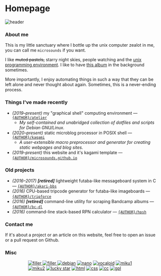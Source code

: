 # Homepage
![header]({DOC_ROOT}/static/starry.png)

### About me
This is my little sanctuary where I bottle up the unix computer zealot in me, you can call me `microsounds` if you want.

I like ~~muted pastels,~~ starry night skies, people watching and the [unix programming environment][unix].
I like to have [this album][album] in the background sometimes.

More importantly, I enjoy automating things in such a way that they can be left alone and never thought about again.
Sometimes, this is a never-ending process.

### Things I've made recently
* _(2019–present)_ my "graphical shell" computing environment — [`{AUTHOR}/atelier`]({DOC_ROOT}/notes/dotfiles.md)
	* _My self-contained and unabridged collection of dotfiles and scripts for Debian GNU/Linux._
* _(2020–present)_ static microblog processor in POSIX shell — [`{AUTHOR}/kagami`]({GIT_REMOTE}/kagami)
	* _A user-extensible macro preprocessor and generator for creating static webpages and blog sites._
* _(2019–present)_ this website and it's kagami template — [`{AUTHOR}/microsounds.github.io`]({GIT_REMOTE}/microsounds.github.io)

### Old projects
* _(2016–2017)_ ***[retired]*** lightweight futaba-like messageboard system in C — [`{AUTHOR}/akari-bbs`]({GIT_REMOTE}/akari-bbs)
* _(2016)_ CPU-based tripcode generator for futaba-like imageboards — [`{AUTHOR}/tripforce`]({GIT_REMOTE}/tripforce)
* _(2016)_ ***[retired]*** command-line utility for scraping Bandcamp albums — [`{AUTHOR}/bc-dl`]({GIT_REMOTE}/bc-dl)
* _(2016)_ command-line stack-based RPN calculator — [`{AUTHOR}/hpsh`]({GIT_REMOTE}/hpsh)

### Contact me
If it's about a project or an article on this website, feel free to open an issue or a pull request on Github.

### Misc
<div style="width: 70%; margin-left: auto; margin-right: auto;">
<!-- distract the user -->
<a href="/eeeeeeeeeeeeeeeeeeeee">
	<img alt="filler" src="{DOC_ROOT}/static/button/88x31whitemarble.gif">
	<img alt="filler" src="{DOC_ROOT}/static/button/88x31pinkmarble.gif">
</a>
<a href="https://www.debian.org/distrib"><img alt="debian" src="{DOC_ROOT}/static/button/debian.png"></a>
<a href="https://nano-editor.org"><img alt="nano" src="{DOC_ROOT}/static/button/nano.png"></a>
<a href="https://www.youtube.com/watch?v=JmvOuyeqoLw&amp;list=PLJQumuuts49qC9sbhf4Deky0-XZuY09A_"><img alt="vocaloid" src="{DOC_ROOT}/static/button/vocaloid.gif"></a>
<a href="https://www.youtube.com/watch?v=3rsBLRFONEs"><img alt="miku1" src="{DOC_ROOT}/static/button/hatsunemiku1.gif"></a>
<a href="https://www.youtube.com/watch?v=NJAghsisnok"><img alt="miku2" src="{DOC_ROOT}/static/button/miku.gif"></a>
<a href="https://www.youtube.com/watch?v=KGD-mFTY6mw"><img alt="lucky star" src="{DOC_ROOT}/static/button/konata.gif"></a>
<a href="https://validator.w3.org/check/referer"><img alt="html" src="{DOC_ROOT}/static/button/valid-html5-blue.svg"></a>
<a href="https://jigsaw.w3.org/css-validator/check/referer"><img alt="css" src="{DOC_ROOT}/static/button/valid-css-blue.png"></a>
<a href="https://creativecommons.org/licenses/by-sa/4.0/"><img alt="cc" src="{DOC_ROOT}/static/button/cc.png"></a>
<a href="https://www.gnu.org/licenses/gpl-3.0.en.html"><img alt="gpl" src="{DOC_ROOT}/static/button/gplv3.gif"></a>
</div>

[album]: https://effexxx.bandcamp.com/album/from-4jyo-han-to-everywhere-again
[unix]: http://markburgess.org/unix/unix.html
